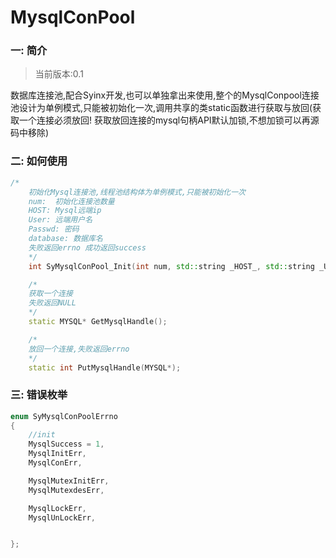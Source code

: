 # MysqlConPool

### 一: 简介

> 当前版本:0.1

数据库连接池,配合Syinx开发,也可以单独拿出来使用,整个的MysqlConpool连接池设计为单例模式,只能被初始化一次,调用共享的类static函数进行获取与放回(获取一个连接必须放回! 获取放回连接的mysql句柄API默认加锁,不想加锁可以再源码中移除)

### 二: 如何使用

```c++
/*
	初始化Mysql连接池,线程池结构体为单例模式,只能被初始化一次
	num:  初始化连接池数量
	HOST: Mysql远端ip
	User: 远端用户名
	Passwd: 密码
	database: 数据库名
	失败返回errno 成功返回success
	*/
	int SyMysqlConPool_Init(int num, std::string _HOST_, std::string _USER_, std::string _PASSWD_, std::string _DATABASE_);

	/*
	获取一个连接
	失败返回NULL
	*/
	static MYSQL* GetMysqlHandle();

	/*
	放回一个连接,失败返回errno
	*/
	static int PutMysqlHandle(MYSQL*);
```

### 三: 错误枚举

```c++
enum SyMysqlConPoolErrno
{
	//init
	MysqlSuccess = 1,
	MysqlInitErr,
	MysqlConErr,

	MysqlMutexInitErr,
	MysqlMutexdesErr,

	MysqlLockErr,
	MysqlUnLockErr,


};
```




